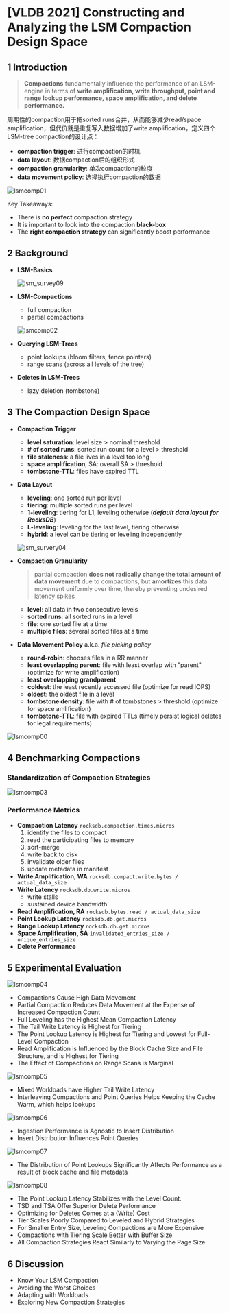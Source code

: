 # [VLDB 2021] Constructing and Analyzing the LSM Compaction Design Space

## 1 Introduction

> **Compactions** fundamentally influence the performance of an LSM-engine in terms of **write amplification, write throughput, point and range lookup performance, space amplification, and delete performance.**

周期性的compaction用于把sorted runs合并，从而能够减少read/space amplification，但代价就是重复写入数据增加了write amplification，定义四个LSM-tree compaction的设计点：

- **compaction trigger**: 进行compaction的时机
- **data layout**: 数据compaction后的组织形式
- **compaction granularity**: 单次compaction的粒度
- **data movement policy**: 选择执行compaction的数据

![lsmcomp01](images/lsmcomp01.png)

Key Takeaways:

- There is **no perfect** compaction strategy
- It is important to look into the compaction **black-box**
- The **right compaction strategy** can significantly boost performance

## 2 Background

- **LSM-Basics**
  
  ![lsm_survey09](images/LSM_survey9.png)

- **LSM-Compactions**
  - full compaction
  - partial compactions

  ![lsmcomp02](images/lsmcomp02.png)

- **Querying LSM-Trees**
  - point lookups (bloom filters, fence pointers)
  - range scans (across all levels of the tree)
- **Deletes in LSM-Trees**
  - lazy deletion (tombstone)

## 3 The Compaction Design Space

- **Compaction Trigger**
  - **level saturation**: level size > nominal threshold
  - **\# of sorted runs**: sorted run count for a level > threshold
  - **file staleness**: a file lives in a level too long
  - **space amplification**, SA: overall SA > threshold
  - **tombstone-TTL**: files have expired TTL
- **Data Layout**
  - **leveling**: one sorted run per level
  - **tiering**: multiple sorted runs per level
  - **1-leveling**: tiering for L1, leveling otherwise (***default data layout for RocksDB***)
  - **L-leveling**: leveling for the last level, tiering otherwise
  - **hybrid**: a level can be tiering or leveling independently

  ![lsm_survery04](images/LSM_survey4.png)

- **Compaction Granularity**

  > partial compaction **does not radically change the total amount of data movement** due to compactions, but **amortizes** this data movement uniformly over time, thereby preventing undesired latency spikes

  - **level**: all data in two consecutive levels
  - **sorted runs**: all sorted runs in a level
  - **file**: one sorted file at a time
  - **multiple files**: several sorted files at a time

- **Data Movement Policy** a.k.a. *file picking policy*
  - **round-robin**: chooses files in a RR manner
  - **least overlapping parent**: file with least overlap with "parent" (optimize for write amplification)
  - **least overlapping grandparent**
  - **coldest**: the least recently accessed file (optimize for read IOPS)
  - **oldest**: the oldest file in a level
  - **tombstone density**: file with \# of tombstones > threshold (optimize for space amlification)
  - **tombstone-TTL**: file with expired TTLs (timely persist logical deletes for legal requirements)

![lsmcomp00](images/lsmcomp00.png)

## 4 Benchmarking Compactions

### Standardization of Compaction Strategies

![lsmcomp03](images/lsmcomp03.png)

### Performance Metrics

- **Compaction Latency** `rocksdb.compaction.times.micros`
  1. identify the files to compact
  2. read the participating files to memory
  3. sort-merge
  4. write back to disk
  5. invalidate older files
  6. update metadata in manifest
- **Write Amplification, WA** `rocksdb.compact.write.bytes / actual_data_size`
- **Write Latency** `rocksdb.db.write.micros`
  - write stalls
  - sustained device bandwidth
- **Read Amplification, RA** `rocksdb.bytes.read / actual_data_size`
- **Point Lookup Latency** `rocksdb.db.get.micros`
- **Range Lookup Latency** `rocksdb.db.get.micros`
- **Space Amplification, SA** `invalidated_entries_size / unique_entries_size`
- **Delete Performance**

## 5 Experimental Evaluation

![lsmcomp04](images/lsmcomp04.png)

- Compactions Cause High Data Movement
- Partial Compaction Reduces Data Movement at the Expense of Increased Compaction Count
- Full Leveling has the Highest Mean Compaction Latency
- The Tail Write Latency is Highest for Tiering
- The Point Lookup Latency is Highest for Tiering and Lowest for Full-Level Compaction
- Read Amplification is Influenced by the Block Cache Size and File Structure, and is Highest for Tiering
- The Effect of Compactions on Range Scans is Marginal

![lsmcomp05](images/lsmcomp05.png)

- Mixed Workloads have Higher Tail Write Latency
- Interleaving Compactions and Point Queries Helps Keeping
the Cache Warm, which helps lookups

![lsmcomp06](images/lsmcomp06.png)

- Ingestion Performance is Agnostic to Insert Distribution
- Insert Distribution Influences Point Queries

![lsmcomp07](images/lsmcomp06.png)

- The Distribution of Point Lookups Significantly Affects Performance as a result of block cache and file metadata

![lsmcomp08](images/lsmcomp06.png)

- The Point Lookup Latency Stabilizes with the Level Count.
- TSD and TSA Offer Superior Delete Performance
- Optimizing for Deletes Comes at a (Write) Cost
- Tier Scales Poorly Compared to Leveled and Hybrid Strategies
- For Smaller Entry Size, Leveling Compactions are More Expensive
- Compactions with Tiering Scale Better with Buffer Size
- All Compaction Strategies React Similarly to Varying the Page Size

## 6 Discussion

- Know Your LSM Compaction
- Avoiding the Worst Choices
- Adapting with Workloads
- Exploring New Compaction Strategies
